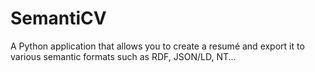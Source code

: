 SemantiCV
=========

A Python application that allows you to create a resumé and export it to various semantic formats such as RDF, JSON/LD, NT...
